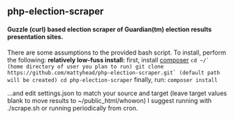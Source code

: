 ## php-election-scraper
#### Guzzle (curl) based election scraper of Guardian(tm) election results presentation sites.

There are some assumptions to the provided bash script.  To install, perform the following:
**relatively low-fuss install:**
first, install [composer](https://getcomposer.org/download/)
```cd ~/` (home directory of user you plan to run)
git clone https://github.com/mattyhead/php-election-scraper.git` (default path will be created)
cd php-election-scraper```
finally, run:
```composer install```

...and edit settings.json to match your source and target (leave target values blank to move results to ~/public_html/whowon)
I suggest running with ./scrape.sh or running periodically from cron.
